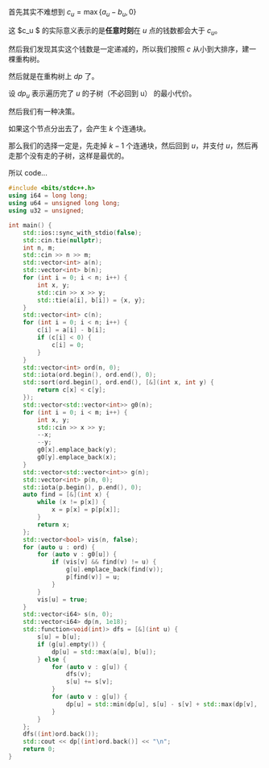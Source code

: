 首先其实不难想到 $c_u = \max\{a_u - b_u, 0\}$

这 $c_u $ 的实际意义表示的是**任意时刻**在 $u$ 点的钱数都会大于 $c_u$。

然后我们发现其实这个钱数是一定递减的，所以我们按照 $c$ 从小到大排序，建一棵重构树。

然后就是在重构树上 $dp$ 了。

设 $dp_u$ 表示遍历完了 $u$ 的子树（不必回到 u） 的最小代价。

然后我们有一种决策。

如果这个节点分出去了，会产生 $k$ 个连通块。

那么我们的选择一定是，先走掉 $k-1$ 个连通块，然后回到 $u$，并支付 $u$，然后再走那个没有走的子树，这样是最优的。

所以 code...

```cpp
#include <bits/stdc++.h>
using i64 = long long;
using u64 = unsigned long long;
using u32 = unsigned;

int main() {
	std::ios::sync_with_stdio(false);
	std::cin.tie(nullptr);
	int n, m;
	std::cin >> n >> m;
	std::vector<int> a(n);
	std::vector<int> b(n);
	for (int i = 0; i < n; i++) {
		int x, y;
		std::cin >> x >> y;
		std::tie(a[i], b[i]) = {x, y};
	}
	std::vector<int> c(n);
	for (int i = 0; i < n; i++) {
		c[i] = a[i] - b[i];
		if (c[i] < 0) {
			c[i] = 0;
		}
	}
	std::vector<int> ord(n, 0);
	std::iota(ord.begin(), ord.end(), 0);
	std::sort(ord.begin(), ord.end(), [&](int x, int y) {
		return c[x] < c[y];
	});
	std::vector<std::vector<int>> g0(n);
	for (int i = 0; i < m; i++) {
		int x, y;
		std::cin >> x >> y;
		--x;
		--y;
		g0[x].emplace_back(y);
		g0[y].emplace_back(x);
	}
	std::vector<std::vector<int>> g(n);
	std::vector<int> p(n, 0);
	std::iota(p.begin(), p.end(), 0);
	auto find = [&](int x) {
		while (x != p[x]) {
			x = p[x] = p[p[x]];
		}
		return x;
	};
	std::vector<bool> vis(n, false);
	for (auto u : ord) {
		for (auto v : g0[u]) {
			if (vis[v] && find(v) != u) {
				g[u].emplace_back(find(v));
				p[find(v)] = u;
			}
		}
		vis[u] = true;
	}
	std::vector<i64> s(n, 0);
	std::vector<i64> dp(n, 1e18);
	std::function<void(int)> dfs = [&](int u) {
		s[u] = b[u];
		if (g[u].empty()) {
			dp[u] = std::max(a[u], b[u]);
		} else {
			for (auto v : g[u]) {
				dfs(v);
				s[u] += s[v];
			}
			for (auto v : g[u]) {
				dp[u] = std::min(dp[u], s[u] - s[v] + std::max(dp[v], (i64)c[u]));
			}
		}
	};
	dfs((int)ord.back());
	std::cout << dp[(int)ord.back()] << "\n";
	return 0;
}
```